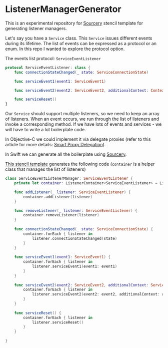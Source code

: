 # ListenerManagerGenerator

This is an experimental repository for [Sourcery](https://github.com/krzysztofzablocki/Sourcery) stencil template for generating listener managers.

Let's say you have a `Service` class. This `Service` issues different events during its lifetime.
The list of events can be expressed as a protocol or an enum.
In this repo I wanted to explore the protocol option.

The events list protocol: `ServiceEventListener`

```swift
protocol ServiceEventListener: class {
    func connectionStateChanged(_ state: ServiceConnectionState)

    func serviceEvent1(event1: ServiceEvent1)

    func serviceEvent2(event2: ServiceEvent2, additionalContext: Context)

    func serviceReset()
}
```

Our `Service` should support multiple listeners, so we need to keep an array of listeners.
When an event occurs, we run through the list of listeners and invoke a corresponding method.
If we have lots of events and services - we will have to write a lot boilerplate code.

In Objective-C we could implement it via delegate proxies (refer to this article for more details: [Smart Proxy Delegation](http://petersteinberger.com/blog/2013/smart-proxy-delegation/)).

In Swift we can generate all the boilerplate using [Sourcery](https://github.com/krzysztofzablocki/Sourcery).

[This stencil template](/ListenerManagerGenerator/Templates/AutoListenerManager.stencil) generates the following code (`container` is a helper class that manages the list of listeners)
```swift
class ServiceEventListenerManager: ServiceEventListener {
    private let container: ListenerContainer<ServiceEventListener> = ListenerContainer()

    func addListener(_ listener: ServiceEventListener) {
        container.addListener(listener)
    }

    func removeListener(_ listener: ServiceEventListener) {
        container.removeListener(listener)
    }
    
    func connectionStateChanged(_ state: ServiceConnectionState) {
        container.forEach { listener in
            listener.connectionStateChanged(state)
        }
    }
    
    func serviceEvent1(event1: ServiceEvent1) {
        container.forEach { listener in
            listener.serviceEvent1(event1: event1)
        }
    }
    
    func serviceEvent2(event2: ServiceEvent2, additionalContext: ServiceContext) {
        container.forEach { listener in
            listener.serviceEvent2(event2: event2, additionalContext: additionalContext)
        }
    }
    
    func serviceReset() {
        container.forEach { listener in
            listener.serviceReset()
        }
    }
    
}
```
